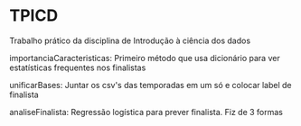 # TPICD
Trabalho prático da disciplina de Introdução à ciência dos dados

importanciaCaracteristicas: Primeiro método que usa dicionário para ver estatísticas frequentes nos finalistas

unificarBases: Juntar os csv's das temporadas em um só e colocar label de finalista

analiseFinalista: Regressão logística para prever finalista. Fiz de 3 formas
